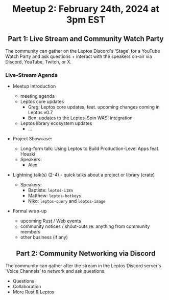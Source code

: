 <div align="center">

# Meetup 2: February 24th, 2024 at 3pm EST

## Part 1: Live Stream and Community Watch Party

</div>

The community can gather on the Leptos Discord's 'Stage' for a YouTube Watch Party and ask questions + interact with the speakers on-air via Discord, YouTube, Twitch, or X.


### Live-Stream Agenda

- Meetup Introduction
	- meeting agenda
	- Leptos core updates
		- Greg: Leptos core updates, feat. upcoming changes coming in Leptos v0.7
		- Ben: updates to the Leptos-Spin WASI integration
	- Leptos library ecosystem updates
		- ...


- Project Showcase:
	- Long-form talk: Using Leptos to Build Production-Level Apps feat. Houski
	- Speakers:
		- Alex


- Lightning talk(s) (2-4) - quick talks about a project or library (crate)
	- Speakers:
		- Baptiste: `leptos-i18n`
		- Matthew: `leptos-hotkeys`
		- Niko: `leptos-query` and `leptos-image`


- Formal wrap-up
	- upcoming Rust / Web events
	- community notices / shout-outs re: anything from community members
	- other business (if any)


<div align="center">

## Part 2: Community Networking via Discord

</div>


The community can gather after the stream in the Leptos Discord server's 'Voice Channels' to network and ask questions.

- Questions
- Collaboration
- More Rust & Leptos
